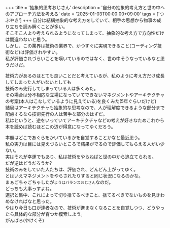 +++
title = '抽象的思考おじさん'
description = '自分の抽象的考え方と世の中へのアプローチ方法を考える'
date = '2025-01-03T00:00:00+09:00'
tags = ['つぶやき']
+++
自分は結構抽象的な考え方をしていて、相手の思想から物事の成り立ちを読み解くことが多い。  
そこそこ人より考えられるようになってしまって、抽象的な考え方で方向性だけは間違わないと思う。  
しかし、この業界は技術の業界で、かつすぐに実現できること(コーディング技術など)は評価されやすい。  
私が評価されづらいことを嘆いているのではなく、世の中そうなっているなと思うだけだ。  

技術力があるのはとても良いことだと考えているが、私のように考え方だけ成長してしまった人がいないとしても  
技術のみ先行してしまっている人は多くみた。  
その場合は分不相応な立場になっていてできないマネジメントやアーキテクチャの考案(本人はこなしているように見えている)を良くみた(5年ぐらいだけど)  
結局はアーキテクチャも抽象的な思考なので、人が理解度できるような部分まで配慮するなら技術先行の人は苦手な部分のはずだ。  
私はというと、逆をいっていてアーキテクチャなどの考えが好きなためこれから本を読めば読むほどこの辺が得意になってゆくだろう。  
  
本題はどこであぐらをかいているかを自覚することかなと最近思う。  
私の実力は目には見えづらいところで結果がでるので評価してもらえる人がい少ない。  
実はそれが幸運でもあり、私は技術をやらねばと世の中から追立てられる。  
だが逆はどうだろうか?  
技術のみをしていた人たちは、評価され、どんどん上がってゆく。  
とはいえマネジメントをやらされたりすると同じ状況になるのかな。  
まぁごちゃごちゃしたが`ようはバランスおじさん`なのだ。  
どっちも大事っすよね。  
選択と集中、これによって切り捨てるべきこと、捨てるべきでないものを見きわめなければなと思った。  
やはり今日も口が達者なので、技術が進まなくなることを自覚しつつ、どうやったら具体的な部分が育つか模索しよう。  
がんばろ(やけくそ)
